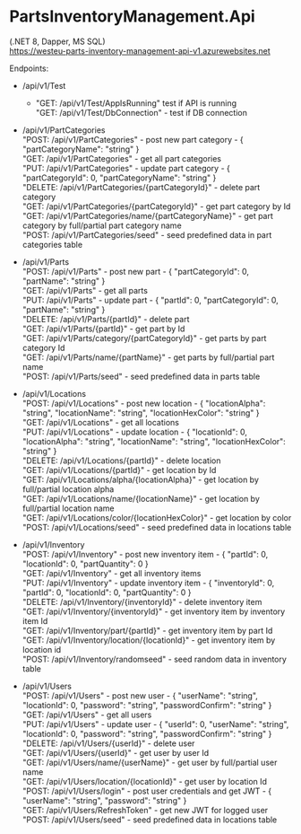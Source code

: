 # PartsInventoryManagement.Api
(.NET 8, Dapper, MS SQL)<br>
https://westeu-parts-inventory-management-api-v1.azurewebsites.net

Endpoints:

- /api/v1/Test<br>
	- "GET: /api/v1/Test/AppIsRunning"
	test if API is running<br>
"GET: /api/v1/Test/DbConnection" - test if DB connection<br>

- /api/v1/PartCategories<br>
"POST:   /api/v1/PartCategories" - post new part category - { "partCategoryName": "string" }<br>
"GET:    /api/v1/PartCategories" - get all part categories<br>
"PUT:    /api/v1/PartCategories" - update part category - { "partCategoryId": 0, "partCategoryName": "string" }<br>
"DELETE: /api/v1/PartCategories/{partCategoryId}" - delete part category<br>
"GET:    /api/v1/PartCategories/{partCategoryId}" - get part category by Id<br>
"GET:    /api/v1/PartCategories/name/{partCategoryName}" - get part category by full/partial part category name<br>
"POST:   /api/v1/PartCategories/seed" - seed predefined data in part categories table<br>

- /api/v1/Parts<br>
"POST:   /api/v1/Parts" - post new part - { "partCategoryId": 0, "partName": "string" }<br>
"GET:    /api/v1/Parts" - get all parts<br>
"PUT:    /api/v1/Parts" - update part - { "partId": 0, "partCategoryId": 0, "partName": "string" }<br>
"DELETE: /api/v1/Parts/{partId}" - delete part<br>
"GET:    /api/v1/Parts/{partId}" - get part by Id<br>
"GET:    /api/v1/Parts/category/{partCategoryId}" - get parts by part category Id<br>
"GET:    /api/v1/Parts/name/{partName}" - get parts by full/partial part name<br>
"POST:   /api/v1/Parts/seed" - seed predefined data in parts table<br>

- /api/v1/Locations<br>
"POST:   /api/v1/Locations" - post new location - { "locationAlpha": "string", "locationName": "string", "locationHexColor": "string" }<br>
"GET:    /api/v1/Locations" - get all locations<br>
"PUT:    /api/v1/Locations" - update location - { "locationId": 0, "locationAlpha": "string", "locationName": "string", "locationHexColor": "string" }<br>
"DELETE: /api/v1/Locations/{partId}" - delete location<br>
"GET:    /api/v1/Locations/{partId}" - get location by Id<br>
"GET:    /api/v1/Locations/alpha/{locationAlpha}" - get location by full/partial location alpha<br>
"GET:    /api/v1/Locations/name/{locationName}" - get location by full/partial location name<br>
"GET:    /api/v1/Locations/color/{locationHexColor}" - get location by color<br>
"POST:   /api/v1/Locations/seed" - seed predefined data in locations table<br>

- /api/v1/Inventory<br>
"POST:   /api/v1/Inventory" - post new inventory item - { "partId": 0, "locationId": 0, "partQuantity": 0 }<br>
"GET:    /api/v1/Inventory" - get all inventory items<br>
"PUT:    /api/v1/Inventory" - update inventory item - { "inventoryId": 0, "partId": 0, "locationId": 0, "partQuantity": 0 }<br>
"DELETE: /api/v1/Inventory/{inventoryId}" - delete inventory item<br>
"GET:    /api/v1/Inventory/{inventoryId}" - get inventory item by  inventory item Id<br>
"GET:    /api/v1/Inventory/part/{partId}" - get inventory item by part Id<br>
"GET:    /api/v1/Inventory/location/{locationId}" - get inventory item by location id<br>
"POST:   /api/v1/Inventory/randomseed" - seed random data in inventory table<br>

- /api/v1/Users<br>
"POST:   /api/v1/Users" - post new user - { "userName": "string", "locationId": 0, "password": "string", "passwordConfirm": "string" }<br>
"GET:    /api/v1/Users" - get all users<br>
"PUT:    /api/v1/Users" - update user - { "userId": 0, "userName": "string", "locationId": 0, "password": "string", "passwordConfirm": "string" }<br>
"DELETE: /api/v1/Users/{userId}" - delete user<br>
"GET:    /api/v1/Users/{userId}" - get user by user Id<br>
"GET:    /api/v1/Users/name/{userName}" - get user by full/partial user name<br>
"GET:    /api/v1/Users/location/{locationId}" - get user by location Id<br>
"POST:   /api/v1/Users/login" - post user credentials and get JWT - { "userName": "string", "password": "string" }<br>
"GET:    /api/v1/Users/RefreshToken" - get new JWT for logged user<br>
"POST:   /api/v1/Users/seed" - seed predefined data in locations table<br>
